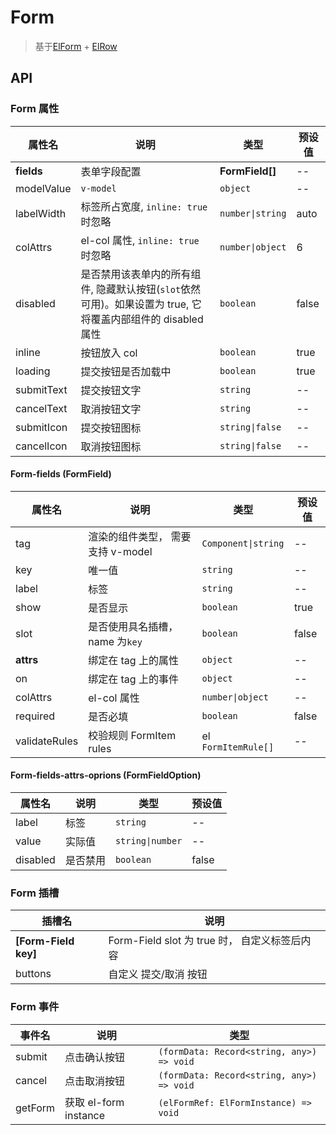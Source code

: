 # Form

> 基于[ElForm](https://element-plus.org/zh-CN/component/form.html) + [ElRow](https://element-plus.org/zh-CN/component/layout.html)

## API

### Form 属性

| 属性名     | 说明               | 类型             | 预设值 |
| ---------- | ------------------ | ---------------- | ------ |
| **fields**     | 表单字段配置       | **FormField[]** | --     |
| modelValue | `v-model`          | `object`         | --     |
| labelWidth | 标签所占宽度, `inline: true` 时忽略       | `number\|string` | auto   |
| colAttrs   | el-col 属性, `inline: true` 时忽略        | `number\|object` | 6      |
| disabled   | 是否禁用该表单内的所有组件, 隐藏默认按钮(`slot`依然可用)。如果设置为 true, 它将覆盖内部组件的 disabled 属性  | `boolean` | false |
| inline     | 按钮放入 col       | `boolean`        | true   |
| loading    | 提交按钮是否加载中 | `boolean`        | true   |
| submitText | 提交按钮文字       | `string`         | --     |
| cancelText | 取消按钮文字       | `string`         | --     |
| submitIcon | 提交按钮图标       | `string\|false`  | --     |
| cancelIcon | 取消按钮图标       | `string\|false`  | --     |

#### Form-fields (FormField)

| 属性名        | 说明                              | 类型                                            | 预设值 |
| ------------- | --------------------------------- | ----------------------------------------------- | ------ |
| tag           | 渲染的组件类型， 需要支持 v-model | `Component\|string`                             | --     |
| key           | 唯一值                            | `string`                                        | --     |
| label         | 标签                              | `string`                                        | --     |
| show          | 是否显示                          | `boolean`                                       | true   |
| slot          | 是否使用具名插槽，name 为`key`    | `boolean`                                       | false  |
| **attrs**         | 绑定在 tag 上的属性               | `object` | --     |
| on            | 绑定在 tag 上的事件               | `object`                                        | --     |
| colAttrs      | el-col 属性                       | `number\|object`                                | --     |
| required      | 是否必填                          | `boolean`                                       | false  |
| validateRules | 校验规则 FormItem rules           | el `FormItemRule[]`                             | --     |

#### Form-fields-attrs-oprions (FormFieldOption)

| 属性名   | 说明     | 类型             | 预设值 |
| -------- | -------- | ---------------- | ------ |
| label    | 标签     | `string`         | --     |
| value    | 实际值   | `string\|number` | --     |
| disabled | 是否禁用 | `boolean`        | false  |

### Form 插槽

| 插槽名               | 说明                                          |
| -------------------- | --------------------------------------------- |
| **[Form-Field key]** | Form-Field slot 为 true 时， 自定义标签后内容 |
| buttons              | 自定义 提交/取消 按钮                         |

### Form 事件

| 事件名  | 说明                  | 类型                                      |
| ------- | --------------------- | ----------------------------------------- |
| submit  | 点击确认按钮          | `(formData: Record<string, any>) => void` |
| cancel  | 点击取消按钮          | `(formData: Record<string, any>) => void` |
| getForm | 获取 el-form instance | `(elFormRef: ElFormInstance) => void`     |
